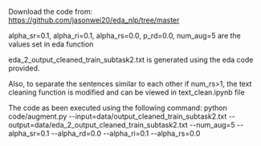 Download the code from:
https://github.com/jasonwei20/eda_nlp/tree/master

alpha_sr=0.1, alpha_ri=0.1, alpha_rs=0.0, p_rd=0.0, num_aug=5 are the values set in eda function


eda_2_output_cleaned_train_subtask2.txt is generated using the eda code provided.

Also, to separate the sentences similar to each other if num_rs>1, the text cleaning function is modified and can be viewed in text_clean.ipynb file


The code as been executed using the following command:
python code/augment.py --input=data/output_cleaned_train_subtask2.txt --output=data/eda_2_output_cleaned_train_subtask2.txt --num_aug=5 --alpha_sr=0.1 --alpha_rd=0.0 --alpha_ri=0.1 --alpha_rs=0.0
